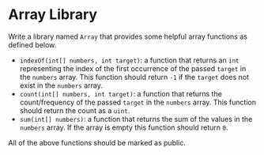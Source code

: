 # Array Library

Write a library named `Array` that provides some helpful array functions as defined below.

- `indexOf(int[] numbers, int target)`: a function that returns an `int` representing the index of the first occurrence of the passed `target` in the `numbers` array. This function should return `-1` if the `target` does not exist in the `numbers` array.
- `count(int[] numbers, int target)`: a function that returns the count/frequency of the passed `target` in the `numbers` array. This function should return the count as a `uint`.
- `sum(int[] numbers)`: a function that returns the sum of the values in the `numbers` array. If the array is empty this function should return `0`.

All of the above functions should be marked as public.
